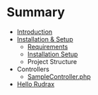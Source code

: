 # Summary

* [Introduction](README.md)
* [Installation & Setup](rudrax_setup/README.md)
   * [Requirements](rudrax_setup/requirements.md)
   * [Installation Setup](rudrax_setup/requirments.md)
   * Project Structure
* Controllers
   * [SampleController.php](samplecontrollerphp.md)
* [Hello Rudrax](hello_rudrax/README.md)

